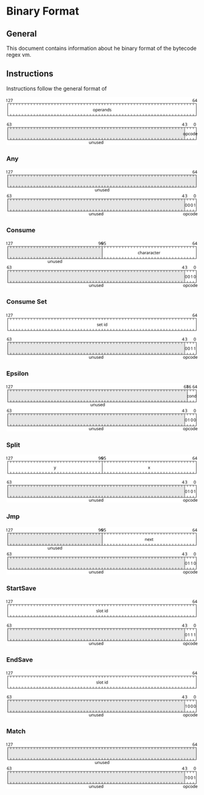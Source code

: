 # Binary Format

## General
This document contains information about he binary format of the bytecode regex vm.

## Instructions
Instructions follow the general format of

![opcode](./opcode.svg)

### Any
![any](./operations/any.svg)

### Consume
![consume](./operations/consume.svg)

### Consume Set
![consume_set](./operations/consume_set.svg)

### Epsilon
![epsilon](./operations/epsilon.svg)

### Split
![split](./operations/split.svg)

### Jmp
![jmp](./operations/jmp.svg)

### StartSave
![start_save](./operations/start_save.svg)

### EndSave
![end_save](./operations/end_save.svg)

### Match
![match](./operations/match.svg)
